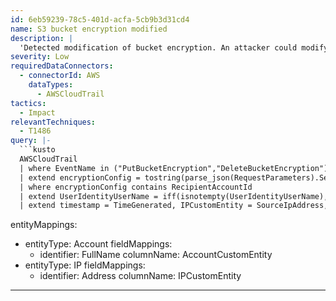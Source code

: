 ```yaml
---
id: 6eb59239-78c5-401d-acfa-5cb9b3d31cd4
name: S3 bucket encryption modified
description: |
  'Detected modification of bucket encryption. An attacker could modify encryption of existing buckets for denial of service attacks.'
severity: Low
requiredDataConnectors:
  - connectorId: AWS
    dataTypes:
      - AWSCloudTrail
tactics:
  - Impact
relevantTechniques:
  - T1486
query: |-
  ```kusto
  AWSCloudTrail
  | where EventName in ("PutBucketEncryption","DeleteBucketEncryption") and isempty(ErrorCode) and isempty(ErrorMessage)
  | extend encryptionConfig = tostring(parse_json(RequestParameters).ServerSideEncryptionConfiguration.Rule)
  | where encryptionConfig contains RecipientAccountId
  | extend UserIdentityUserName = iff(isnotempty(UserIdentityUserName), UserIdentityUserName, tostring(split(UserIdentityArn,'/')[-1]))
  | extend timestamp = TimeGenerated, IPCustomEntity = SourceIpAddress, AccountCustomEntity = UserIdentityUserName
  ```
entityMappings:
  - entityType: Account
    fieldMappings:
      - identifier: FullName
        columnName: AccountCustomEntity
  - entityType: IP
    fieldMappings:
      - identifier: Address
        columnName: IPCustomEntity
---
```


